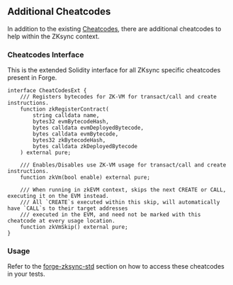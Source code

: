 ## Additional Cheatcodes

In addition to the existing [Cheatcodes](../../cheatcodes/README.md), there are additional cheatcodes to help within the ZKsync context.


### Cheatcodes Interface

This is the extended Solidity interface for all ZKsync specific cheatcodes present in Forge.

```solidity
interface CheatCodesExt {
    /// Registers bytecodes for ZK-VM for transact/call and create instructions.
    function zkRegisterContract(
        string calldata name,
        bytes32 evmBytecodeHash,
        bytes calldata evmDeployedBytecode,
        bytes calldata evmBytecode,
        bytes32 zkBytecodeHash,
        bytes calldata zkDeployedBytecode
    ) external pure;

    /// Enables/Disables use ZK-VM usage for transact/call and create instructions.
    function zkVm(bool enable) external pure;

    /// When running in zkEVM context, skips the next CREATE or CALL, executing it on the EVM instead.
    /// All `CREATE`s executed within this skip, will automatically have `CALL`s to their target addresses
    /// executed in the EVM, and need not be marked with this cheatcode at every usage location.
    function zkVmSkip() external pure;
}
```


### Usage

Refer to the [forge-zksync-std](../forge-zksync-std.md) section on how to access these cheatcodes in your tests.